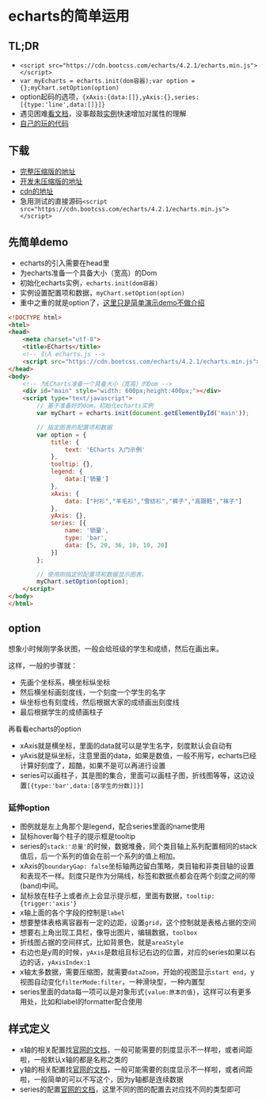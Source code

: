 # echarts的简单运用

## TL;DR

* `<script src="https://cdn.bootcss.com/echarts/4.2.1/echarts.min.js"></script>`
* `var myEcharts = echarts.init(dom容器);var option = {};myChart.setOption(option)`
* option起码的选项，`{xAxis:{data:[]},yAxis:{},series:[{type:'line',data:[]}]}`
* 遇见困难[看文档](https://www.echartsjs.com/option.html#title)，没事敲敲[实例](https://echarts.baidu.com/examples/)快速增加对属性的理解
* [自己的玩的代码](https://github.com/frontzhm/echarts-apply)

<!-- more -->
<!-- dd -->
## 下载

* [完整压缩版的地址](http://echarts.baidu.com/dist/echarts.min.js)
* [开发未压缩版的地址](http://echarts.baidu.com/dist/echarts.js)
* [cdn的地址](http://www.bootcdn.cn/echarts/)
* 急用测试的直接源码`<script src="https://cdn.bootcss.com/echarts/4.2.1/echarts.min.js"></script>`

## 先简单demo

* echarts的引入需要在head里
* 为echarts准备一个具备大小（宽高）的Dom
* 初始化echarts实例，`echarts.init(dom容器)`
* 实例设置配置项和数据，`myChart.setOption(option)`
* 重中之重的就是option了，[这里只是简单演示demo不做介绍](https://codepen.io/frontzhm/pen/KLpjxd)

```html
<!DOCTYPE html>
<html>
<head>
    <meta charset="utf-8">
    <title>ECharts</title>
    <!-- 引入 echarts.js -->
    <script src="https://cdn.bootcss.com/echarts/4.2.1/echarts.min.js"></script>
</head>
<body>
    <!-- 为ECharts准备一个具备大小（宽高）的Dom -->
    <div id="main" style="width: 600px;height:400px;"></div>
    <script type="text/javascript">
        // 基于准备好的dom，初始化echarts实例
        var myChart = echarts.init(document.getElementById('main'));

        // 指定图表的配置项和数据
        var option = {
            title: {
                text: 'ECharts 入门示例'
            },
            tooltip: {},
            legend: {
                data:['销量']
            },
            xAxis: {
                data: ["衬衫","羊毛衫","雪纺衫","裤子","高跟鞋","袜子"]
            },
            yAxis: {},
            series: [{
                name: '销量',
                type: 'bar',
                data: [5, 20, 36, 10, 10, 20]
            }]
        };

        // 使用刚指定的配置项和数据显示图表。
        myChart.setOption(option);
    </script>
</body>
</html>
```

## option

想象小时候刚学条状图，一般会给班级的学生和成绩，然后在画出来。

这样，一般的步骤就：

* 先画个坐标系，横坐标纵坐标
* 然后横坐标画刻度线，一个刻度一个学生的名字
* 纵坐标也有刻度线，然后根据大家的成绩画出刻度线
* 最后根据学生的成绩画柱子

再看看echarts的option

* xAxis就是横坐标，里面的data就可以是学生名字，刻度默认会自动有
* yAxis就是纵坐标，注意里面的data，如果是数值，一般不用写，echarts已经计算好刻度了，超酷，如果不是可以再进行设置
* series可以画柱子，其是图的集合，里面可以画柱子图，折线图等等，这边设置`[{type:'bar',data:[各学生的分数]]}]`

### 延伸option

* 图例就是左上角那个是legend，配合series里面的name使用
* 鼠标hover每个柱子的提示框是tooltip
* series的`stack:'总量'`的时候，数据堆叠，同个类目轴上系列配置相同的stack值后，后一个系列的值会在前一个系列的值上相加。
* xAxis的`boundaryGap: false`坐标轴两边留白策略，类目轴和非类目轴的设置和表现不一样。刻度只是作为分隔线，标签和数据点都会在两个刻度之间的带(band)中间。
* 鼠标放在柱子上或者点上会显示提示框，里面有数据，`tooltip:{trigger:'axis'}`
* x轴上面的各个字段的控制是`label`
* 想要整体表格离容器有一定的边距，设置`grid`，这个控制就是表格占据的空间
* 想要右上角出现工具栏，像导出图片，编辑数据，`toolbox`
* 折线图占据的空间样式，比如背景色，就是`areaStyle`
* 右边也是y周的时候，`yAxis`是数组且标记右边的位置，对应的series如果以右边的话，`yAxisIndex:1`
* x轴太多数据，需要压缩图，就需要`dataZoom`，开始的视图显示`start end`，y视图自动变化`filterMode:filter`，一种滑块型，一种内置型
* series里面的data每一项可以是对象形式`{value:原本的值}`，这样可以有更多用处，比如和label的formatter配合使用

## 样式定义

* x轴的相关配置找[官网的文档](https://www.echartsjs.com/option.html#xAxis)，一般可能需要的刻度显示不一样啦，或者间距啦，一般默认x轴的都是名称之类的
* y轴的相关配置找[官网的文档](https://www.echartsjs.com/option.html#yAxis)，一般可能需要的刻度显示不一样啦，或者间距啦，一般简单的可以不写这个，因为y轴都是连续数据
* series的配置[官网的文档](https://www.echartsjs.com/option.html#series)，这里不同的图的配置去对应找不同的类型即可
